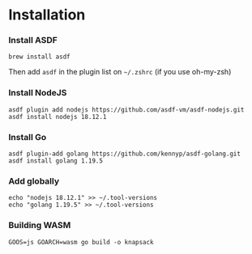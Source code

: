 # Installation

### Install ASDF

```
brew install asdf
```

Then add `asdf` in the plugin list on `~/.zshrc` (if you use oh-my-zsh)

### Install NodeJS

```shell
asdf plugin add nodejs https://github.com/asdf-vm/asdf-nodejs.git
asdf install nodejs 18.12.1
```

### Install Go

```shell
asdf plugin-add golang https://github.com/kennyp/asdf-golang.git
asdf install golang 1.19.5
```

### Add globally

```shell
echo "nodejs 18.12.1" >> ~/.tool-versions
echo "golang 1.19.5" >> ~/.tool-versions
```

### Building WASM

```shell
GOOS=js GOARCH=wasm go build -o knapsack
```